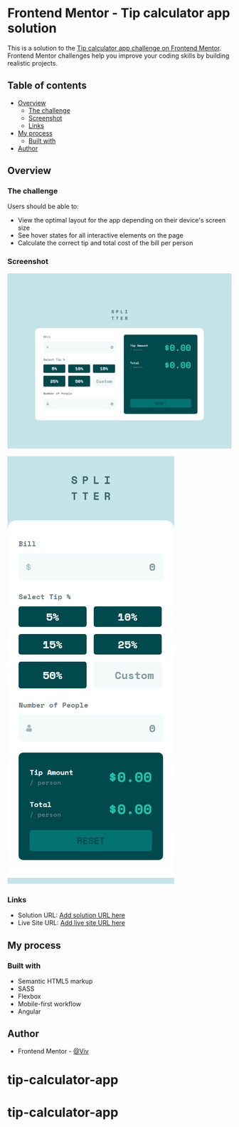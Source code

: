 # Frontend Mentor - Tip calculator app solution

This is a solution to the [Tip calculator app challenge on Frontend Mentor](https://www.frontendmentor.io/challenges/tip-calculator-app-ugJNGbJUX). Frontend Mentor challenges help you improve your coding skills by building realistic projects.

## Table of contents

- [Overview](#overview)
  - [The challenge](#the-challenge)
  - [Screenshot](#screenshot)
  - [Links](#links)
- [My process](#my-process)
  - [Built with](#built-with)
- [Author](#author)

## Overview

### The challenge

Users should be able to:

- View the optimal layout for the app depending on their device's screen size
- See hover states for all interactive elements on the page
- Calculate the correct tip and total cost of the bill per person

### Screenshot

![](screenshot1.png)

![](screenshot2.png)

### Links

- Solution URL: [Add solution URL here](https://your-solution-url.com)
- Live Site URL: [Add live site URL here](https://b-viv.github.io/tip-calculator-app/)

## My process

### Built with

- Semantic HTML5 markup
- SASS
- Flexbox
- Mobile-first workflow
- Angular

## Author

- Frontend Mentor - [@Viv](https://www.frontendmentor.io/profile/b-viv)
# tip-calculator-app
# tip-calculator-app
